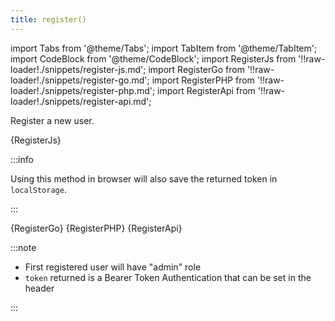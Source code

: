 ```yaml
---
title: register()
---
```


import Tabs from '@theme/Tabs';
import TabItem from '@theme/TabItem';
import CodeBlock from '@theme/CodeBlock';
import RegisterJs from '!!raw-loader!./snippets/register-js.md';
import RegisterGo from '!!raw-loader!./snippets/register-go.md';
import RegisterPHP from '!!raw-loader!./snippets/register-php.md';
import RegisterApi from '!!raw-loader!./snippets/register-api.md';

Register a new user.

<Tabs>
  <TabItem value="javascript" label="Javascript" default>    
    <CodeBlock className="language-jsx">
      {RegisterJs}
    </CodeBlock>

:::info

Using this method in browser will also save the returned token in `localStorage`.

:::

  </TabItem>
  <TabItem value="go" label="Go" default>    
    <CodeBlock className="language-jsx">
      {RegisterGo}
    </CodeBlock>
  </TabItem>
  <TabItem value="php" label="PHP" default>    
    <CodeBlock className="language-jsx">
      {RegisterPHP}
    </CodeBlock>
  </TabItem>
  <TabItem value="API" label="API">
    <CodeBlock className="language-jsx" title="[POST]">
      {RegisterApi}
    </CodeBlock>
  </TabItem>
</Tabs>

:::note

- First registered user will have "admin" role
- `token` returned is a Bearer Token Authentication that can be set in the header

:::